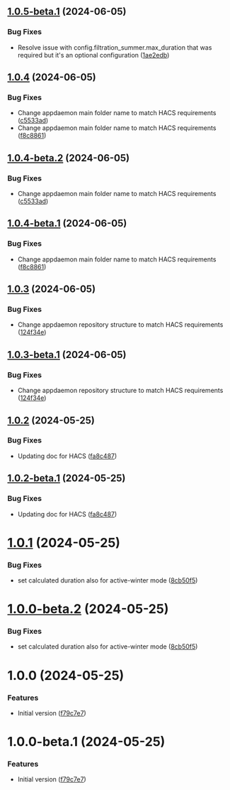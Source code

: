 ## [1.0.5-beta.1](https://github.com/mguyard/appdaemon-iopoolpumpmanager/compare/v1.0.4...v1.0.5-beta.1) (2024-06-05)


### Bug Fixes

* Resolve issue with config.filtration_summer.max_duration that was required but it's an optional configuration ([1ae2edb](https://github.com/mguyard/appdaemon-iopoolpumpmanager/commit/1ae2edb95eebefbd02f676bf9a01b4f542614d66))

## [1.0.4](https://github.com/mguyard/appdaemon-iopoolpumpmanager/compare/v1.0.3...v1.0.4) (2024-06-05)


### Bug Fixes

* Change appdaemon main folder name to match HACS requirements ([c5533ad](https://github.com/mguyard/appdaemon-iopoolpumpmanager/commit/c5533ad91faa1aad17eb82ea460c846bd83b5b3f))
* Change appdaemon main folder name to match HACS requirements ([f8c8861](https://github.com/mguyard/appdaemon-iopoolpumpmanager/commit/f8c8861e01e799c8f396aa0dac81d614b4e8bfff))

## [1.0.4-beta.2](https://github.com/mguyard/appdaemon-iopoolpumpmanager/compare/v1.0.4-beta.1...v1.0.4-beta.2) (2024-06-05)


### Bug Fixes

* Change appdaemon main folder name to match HACS requirements ([c5533ad](https://github.com/mguyard/appdaemon-iopoolpumpmanager/commit/c5533ad91faa1aad17eb82ea460c846bd83b5b3f))

## [1.0.4-beta.1](https://github.com/mguyard/appdaemon-iopoolpumpmanager/compare/v1.0.3...v1.0.4-beta.1) (2024-06-05)


### Bug Fixes

* Change appdaemon main folder name to match HACS requirements ([f8c8861](https://github.com/mguyard/appdaemon-iopoolpumpmanager/commit/f8c8861e01e799c8f396aa0dac81d614b4e8bfff))

## [1.0.3](https://github.com/mguyard/appdaemon-iopoolpumpmanager/compare/v1.0.2...v1.0.3) (2024-06-05)


### Bug Fixes

* Change appdaemon repository structure to match HACS requirements ([124f34e](https://github.com/mguyard/appdaemon-iopoolpumpmanager/commit/124f34e923e3e53bf1e98323b54fefd86ac82b75))

## [1.0.3-beta.1](https://github.com/mguyard/appdaemon-iopoolpumpmanager/compare/v1.0.2...v1.0.3-beta.1) (2024-06-05)


### Bug Fixes

* Change appdaemon repository structure to match HACS requirements ([124f34e](https://github.com/mguyard/appdaemon-iopoolpumpmanager/commit/124f34e923e3e53bf1e98323b54fefd86ac82b75))

## [1.0.2](https://github.com/mguyard/appdaemon-iopoolpumpmanager/compare/v1.0.1...v1.0.2) (2024-05-25)


### Bug Fixes

* Updating doc for HACS ([fa8c487](https://github.com/mguyard/appdaemon-iopoolpumpmanager/commit/fa8c48767b639d9f1bbe78dbb0efbd9ad745dcd2))

## [1.0.2-beta.1](https://github.com/mguyard/appdaemon-iopoolpumpmanager/compare/v1.0.1...v1.0.2-beta.1) (2024-05-25)


### Bug Fixes

* Updating doc for HACS ([fa8c487](https://github.com/mguyard/appdaemon-iopoolpumpmanager/commit/fa8c48767b639d9f1bbe78dbb0efbd9ad745dcd2))

# [1.0.1](https://github.com/mguyard/appdaemon-iopoolpumpmanager/compare/v1.0.0...v1.0.1) (2024-05-25)


### Bug Fixes

* set calculated duration also for active-winter mode ([8cb50f5](https://github.com/mguyard/appdaemon-iopoolpumpmanager/commit/8cb50f53f29107d14cbfaa47014320774822f35a))

# [1.0.0-beta.2](https://github.com/mguyard/appdaemon-iopoolpumpmanager/compare/v1.0.0-beta.1...v1.0.0-beta.2) (2024-05-25)


### Bug Fixes

* set calculated duration also for active-winter mode ([8cb50f5](https://github.com/mguyard/appdaemon-iopoolpumpmanager/commit/8cb50f53f29107d14cbfaa47014320774822f35a))

# 1.0.0 (2024-05-25)


### Features


* Initial version ([f79c7e7](https://github.com/mguyard/appdaemon-iopoolpumpmanager/commit/f79c7e767a9f97ef59f57833f352a13ba250a1c3))

# 1.0.0-beta.1 (2024-05-25)


### Features

* Initial version ([f79c7e7](https://github.com/mguyard/appdaemon-iopoolpumpmanager/commit/f79c7e767a9f97ef59f57833f352a13ba250a1c3))
